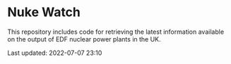 # Nuke Watch

This repository includes code for retrieving the latest information available on the output of EDF nuclear power plants in the UK.

Last updated: 2022-07-07 23:10